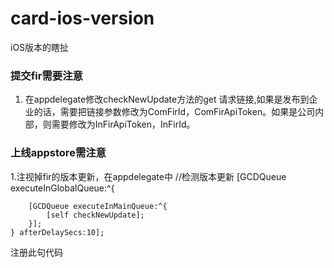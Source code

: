 # card-ios-version
iOS版本的瞎扯
### 提交fir需要注意
1. 在appdelegate修改checkNewUpdate方法的get 请求链接,如果是发布到企业的话，需要把链接参数修改为ComFirId，ComFirApiToken。如果是公司内部，则需要修改为InFirApiToken，InFirId。


### 上线appstore需注意
1.注视掉fir的版本更新，在appdelegate中    //检测版本更新
        [GCDQueue executeInGlobalQueue:^{
        
        [GCDQueue executeInMainQueue:^{
            [self checkNewUpdate];
        }];
    } afterDelaySecs:10];
注册此句代码
